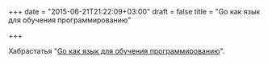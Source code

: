 +++
date = "2015-06-21T21:22:09+03:00"
draft = false
title = "Go как язык для обучения программированию"

+++

<p>Хабрастатья &quot;<a href="http://habrahabr.ru/post/260735/">Go как язык для обучения программированию</a>&quot;.</p>

